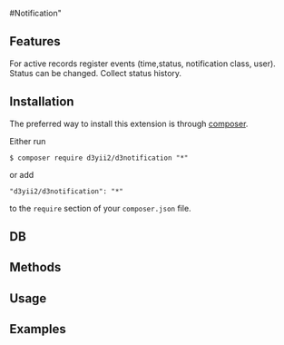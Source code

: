 #Notification"

## Features
For active records register events (time,status, notification class, user). Status can be changed.
Collect status history.  

## Installation

The preferred way to install this extension is through [composer](http://getcomposer.org/download/).

Either run

```
$ composer require d3yii2/d3notification "*"
```

or add

```
"d3yii2/d3notification": "*"
```

to the `require` section of your `composer.json` file.

## DB

[DB]: https://github.com/d3yii2/d3notification/doc/DbSchema.png

## Methods


## Usage

## Examples
